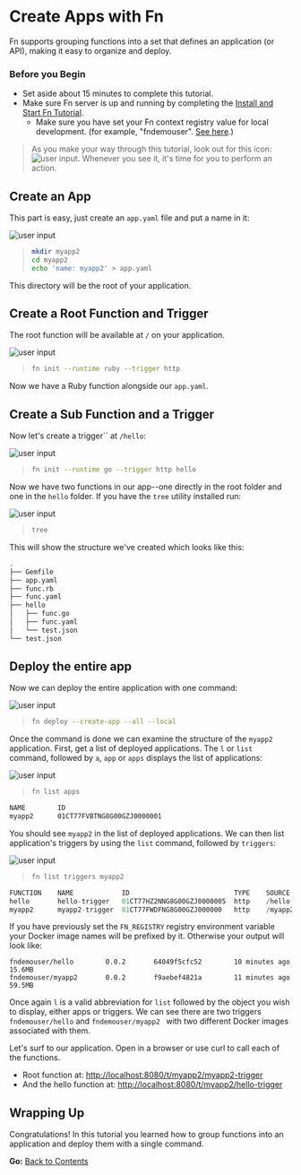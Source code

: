 # Create Apps with Fn

Fn supports grouping functions into a set that defines an application (or API), making it easy to
organize and deploy.

### Before you Begin
* Set aside about 15 minutes to complete this tutorial.
* Make sure Fn server is up and running by completing the [Install and Start Fn Tutorial](https://github.com/fnproject/tutorials/blob/master/install/README.md).
    * Make sure you have set your Fn context registry value for local development. (for example, "fndemouser". [See here](https://github.com/fnproject/tutorials/blob/master/install/README.md#configure-your-context).)

> As you make your way through this tutorial, look out for this icon:
![user input](../images/userinput.png). Whenever you see it, it's time for you to
perform an action.

## Create an App
This part is easy, just create an `app.yaml` file and put a name in it:

![user input](../images/userinput.png)

>```sh
> mkdir myapp2
> cd myapp2
> echo 'name: myapp2' > app.yaml
>```

This directory will be the root of your application.

## Create a Root Function and Trigger
The root function will be available at `/` on your application.

![user input](../images/userinput.png)
>```sh
> fn init --runtime ruby --trigger http
> ```

Now we have a Ruby function alongside our `app.yaml`.

## Create a Sub Function and a Trigger

Now let's create a trigger`` at `/hello`:

![user input](../images/userinput.png)
>```sh
> fn init --runtime go --trigger http hello
>```

Now we have two functions in our app--one directly in the root folder
and one in the `hello` folder.  If you have the `tree` utility installed
run:

![user input](../images/userinput.png)
>```sh
> tree
>```

This will show the structure we've created which looks like this:

```sh
.
├── Gemfile
├── app.yaml
├── func.rb
├── func.yaml
├── hello
│   ├── func.go
│   ├── func.yaml
│   └── test.json
└── test.json
```

## Deploy the entire app
Now we can deploy the entire application with one command:

![user input](../images/userinput.png)
>```sh
> fn deploy --create-app --all --local
>```

Once the command is done we can examine the structure of the `myapp2` application.  First, get a
list of deployed applications. The `l` or `list` command, followed by `a`, `app` or `apps` displays
the list of applications:

![user input](../images/userinput.png)
>```sh
> fn list apps
>```

```txt
NAME		ID				
myapp2		01CT77FVBTNG8G00GZJ0000001	
```

You should see `myapp2` in the list of deployed applications.  We can
then list application's triggers by using the `list` command, followed by `triggers`:

![user input](../images/userinput.png)
>```sh
> fn list triggers myapp2
>```

```cs
FUNCTION    NAME            ID                          TYPE    SOURCE          ENDPOINT
hello       hello-trigger   01CT77HZ2NNG8G00GZJ0000005  http    /hello-trigger  http://localhost:8080/t/myapp2/hello-trigger
myapp2      myapp2-trigger  01CT77FWDFNG8G00GZJ000000   http    /myapp2-trigger http://localhost:8080/t/myapp2/myapp2-trigger
```

If you have previously set the `FN_REGISTRY` registry environment variable
your Docker image names will be prefixed by it. Otherwise your output will look
like:

```
fndemouser/hello        0.0.2       64049f5cfc52        10 minutes ago      15.6MB
fndemouser/myapp2       0.0.2       f9aebef4821a        11 minutes ago      59.5MB
```

Once again `l` is a valid abbreviation for `list` followed by the object you wish to display, either
apps or triggers. We can see there
are two triggers `fndemouser/hello` and `fndemouser/myapp2 ` with two different Docker images
associated with them.

Let's surf to our application.  Open in a browser or use curl to call each
of the functions.

* Root function at: <http://localhost:8080/t/myapp2/myapp2-trigger>
* And the hello function at: <http://localhost:8080/t/myapp2/hello-trigger>

## Wrapping Up

Congratulations! In this tutorial you learned how to group functions into an application and deploy them with a single command.

**Go:** [Back to Contents](../README.md)
